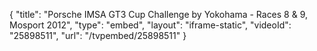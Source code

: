 {
    "title": "Porsche IMSA GT3 Cup Challenge by Yokohama - Races 8 & 9, Mosport 2012",
    "type": "embed",
    "layout": "iframe-static",
    "videoId": "25898511",
    "url": "\/tvpembed\/25898511"
}